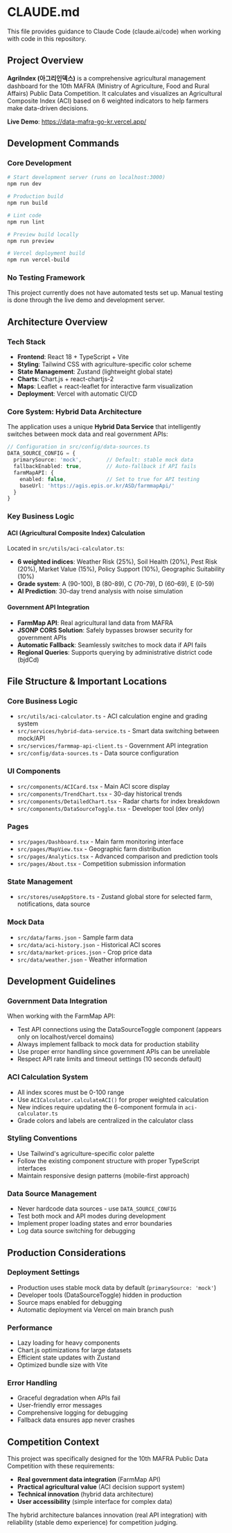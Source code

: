 # CLAUDE.md

This file provides guidance to Claude Code (claude.ai/code) when working with code in this repository.

## Project Overview

**AgriIndex (아그리인덱스)** is a comprehensive agricultural management dashboard for the 10th MAFRA (Ministry of Agriculture, Food and Rural Affairs) Public Data Competition. It calculates and visualizes an Agricultural Composite Index (ACI) based on 6 weighted indicators to help farmers make data-driven decisions.

**Live Demo**: https://data-mafra-go-kr.vercel.app/

## Development Commands

### Core Development
```bash
# Start development server (runs on localhost:3000)
npm run dev

# Production build
npm run build

# Lint code
npm run lint

# Preview build locally
npm run preview

# Vercel deployment build
npm run vercel-build
```

### No Testing Framework
This project currently does not have automated tests set up. Manual testing is done through the live demo and development server.

## Architecture Overview

### Tech Stack
- **Frontend**: React 18 + TypeScript + Vite
- **Styling**: Tailwind CSS with agriculture-specific color scheme
- **State Management**: Zustand (lightweight global state)
- **Charts**: Chart.js + react-chartjs-2
- **Maps**: Leaflet + react-leaflet for interactive farm visualization
- **Deployment**: Vercel with automatic CI/CD

### Core System: Hybrid Data Architecture

The application uses a unique **Hybrid Data Service** that intelligently switches between mock data and real government APIs:

```typescript
// Configuration in src/config/data-sources.ts
DATA_SOURCE_CONFIG = {
  primarySource: 'mock',        // Default: stable mock data
  fallbackEnabled: true,        // Auto-fallback if API fails
  farmMapAPI: {
    enabled: false,             // Set to true for API testing
    baseUrl: 'https://agis.epis.or.kr/ASD/farmmapApi/'
  }
}
```

### Key Business Logic

#### ACI (Agricultural Composite Index) Calculation
Located in `src/utils/aci-calculator.ts`:
- **6 weighted indices**: Weather Risk (25%), Soil Health (20%), Pest Risk (20%), Market Value (15%), Policy Support (10%), Geographic Suitability (10%)
- **Grade system**: A (90-100), B (80-89), C (70-79), D (60-69), E (0-59)
- **AI Prediction**: 30-day trend analysis with noise simulation

#### Government API Integration
- **FarmMap API**: Real agricultural land data from MAFRA
- **JSONP CORS Solution**: Safely bypasses browser security for government APIs
- **Automatic Fallback**: Seamlessly switches to mock data if API fails
- **Regional Queries**: Supports querying by administrative district code (bjdCd)

## File Structure & Important Locations

### Core Business Logic
- `src/utils/aci-calculator.ts` - ACI calculation engine and grading system
- `src/services/hybrid-data-service.ts` - Smart data switching between mock/API
- `src/services/farmmap-api-client.ts` - Government API integration
- `src/config/data-sources.ts` - Data source configuration

### UI Components
- `src/components/ACICard.tsx` - Main ACI score display
- `src/components/TrendChart.tsx` - 30-day historical trends
- `src/components/DetailedChart.tsx` - Radar charts for index breakdown
- `src/components/DataSourceToggle.tsx` - Developer tool (dev only)

### Pages
- `src/pages/Dashboard.tsx` - Main farm monitoring interface
- `src/pages/MapView.tsx` - Geographic farm distribution
- `src/pages/Analytics.tsx` - Advanced comparison and prediction tools
- `src/pages/About.tsx` - Competition submission information

### State Management
- `src/stores/useAppStore.ts` - Zustand global store for selected farm, notifications, data source

### Mock Data
- `src/data/farms.json` - Sample farm data
- `src/data/aci-history.json` - Historical ACI scores
- `src/data/market-prices.json` - Crop price data
- `src/data/weather.json` - Weather information

## Development Guidelines

### Government Data Integration
When working with the FarmMap API:
- Test API connections using the DataSourceToggle component (appears only on localhost/vercel domains)
- Always implement fallback to mock data for production stability
- Use proper error handling since government APIs can be unreliable
- Respect API rate limits and timeout settings (10 seconds default)

### ACI Calculation System
- All index scores must be 0-100 range
- Use `ACICalculator.calculateACI()` for proper weighted calculation
- New indices require updating the 6-component formula in `aci-calculator.ts`
- Grade colors and labels are centralized in the calculator class

### Styling Conventions
- Use Tailwind's agriculture-specific color palette
- Follow the existing component structure with proper TypeScript interfaces
- Maintain responsive design patterns (mobile-first approach)

### Data Source Management
- Never hardcode data sources - use `DATA_SOURCE_CONFIG`
- Test both mock and API modes during development
- Implement proper loading states and error boundaries
- Log data source switching for debugging

## Production Considerations

### Deployment Settings
- Production uses stable mock data by default (`primarySource: 'mock'`)
- Developer tools (DataSourceToggle) hidden in production
- Source maps enabled for debugging
- Automatic deployment via Vercel on main branch push

### Performance
- Lazy loading for heavy components
- Chart.js optimizations for large datasets
- Efficient state updates with Zustand
- Optimized bundle size with Vite

### Error Handling
- Graceful degradation when APIs fail
- User-friendly error messages
- Comprehensive logging for debugging
- Fallback data ensures app never crashes

## Competition Context

This project was specifically designed for the 10th MAFRA Public Data Competition with these requirements:
- **Real government data integration** (FarmMap API)
- **Practical agricultural value** (ACI decision support system)
- **Technical innovation** (hybrid data architecture)
- **User accessibility** (simple interface for complex data)

The hybrid architecture balances innovation (real API integration) with reliability (stable demo experience) for competition judging.